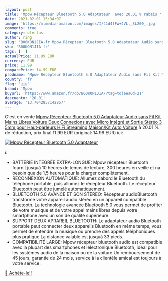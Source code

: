 ```yaml
---
layout: post
title: 'Mpow Récepteur Bluetooth 5.0 Adaptateur  avec 20.01 % rabais '
date: 2021-02-01 15:34:07
image: 'https://m.media-amazon.com/images/I/41d4fFw+4VL._SL200_.jpg'
comments: true
category: ofertas
author: ring
slug: 'B00KON1JIA-fr Mpow Récepteur Bluetooth 5.0 Adaptateur Audio sans Fil Kit...'
sku: 'B00KON1JIA-fr'
tags: [  ]
actualPrice: 11.99 EUR
currency: EUR
price: 11.99
comparePrice: 14.99 EUR
prodname: 'Mpow Récepteur Bluetooth 5.0 Adaptateur Audio sans Fil Kit Mains Libres Voiture Deux Connexions avec Micro Intégré et Sortie Stéréo 3 5mm pour Haut-parleurs  HiFi  Streaming Maison/Kit Auto Voiture'
country: 'fr'
flag: '🇫🇷'
brand: 'Mpow'
buyurl: 'https://www.amazon.fr/dp/B00KON1JIA/?tag=tolees0d-21'
descuento: '20.01'
average: '13.7042857142857'
---
```


C'est en vente [Mpow Récepteur Bluetooth 5.0 Adaptateur Audio sans Fil Kit Mains Libres Voiture Deux Connexions avec Micro Intégré et Sortie Stéréo 3 5mm pour Haut-parleurs  HiFi  Streaming Maison/Kit Auto Voiture](https://www.amazon.fr/dp/B00KON1JIA/?tag=tolees0d-21)  à  20.01 % de réduction, prix final  11.99 EUR (original: 14.99 EUR) ici:

[![Mpow Récepteur Bluetooth 5.0 Adaptateur ](https://m.media-amazon.com/images/I/41d4fFw+4VL._SL200_.jpg)](https://www.amazon.fr/dp/B00KON1JIA/?tag=tolees0d-21)

ℹ️:

- BATTERIE INTÉGRÉE EXTRA-LONGUE: Mpow récepteur Bluetooth fournit jusquà 10 heures de temps de lecture, 300 heures en veille et na besoin que de 1,5 heures pour la charger complètement.
- RECONNEXION AUTOMATIQUE: Allumez dabord le Bluetooth du téléphone portable, puis allumez le récepteur Bluetooth. Le récepteur Bluetooth peut être jumelé automatiquement.
- BLUETOOTH 5.0 AVANCE ET SON STEREO: Récepteur audioBluetooth transforme votre appareil audio stéréo en un appareil compatible Bluetooth. La technologie avancée Bluetooth 5.0 vous permet de profiter de votre musique et de votre appel mains libres depuis votre smartphone avec un son de qualité supérieure.
- SUPPORT DEUX APRAREIL BLUETOOTH: Le adaptateur audio Bluetooth portable peut connecter deux appareils Bluetooth en même temps, vous permet de entendre la musique ou prendre des appels téléphoniques plus pratique.La distance valable est jusquà 33 pieds.
- COMPATIBILITÉ LARGE: Mpow récepteur bluetooth audio est compatible avec la plupart des smartphones et lélectronique Bluetooth, idéal pour les systèmes audio de la maison ou de la voiture.Un remboursement de 45 jours, garantie de 24 mois, service à la clientèle amical est toujours à votre service.

[🛒 Achète-le!!](https://www.amazon.fr/dp/B00KON1JIA/?tag=tolees0d-21)
